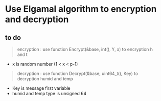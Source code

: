 # Use Elgamal algorithm to encryption and decryption

## to do 
> encryption : use function Encrypt(&base, int(), Y, x) to encryption h and t
* x is random number (1 < x < p-1)

> decryption : use function Decrypt(&base, uint64_t(), Key) to decryption humid and temp
* Key is message first variable
* humid and temp type is unsigned 64
